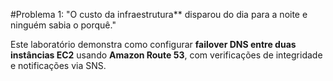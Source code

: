 #Problema 1: "O custo da infraestrutura** disparou do dia para a noite e ninguém sabia o porquê."

Este laboratório demonstra como configurar **failover DNS entre duas instâncias EC2** usando **Amazon Route 53**, com verificações de integridade e notificações via SNS.
